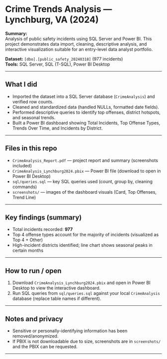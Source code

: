 # Crime Trends Analysis — Lynchburg, VA (2024)

**Summary:**  
Analysis of public safety incidents using SQL Server and Power BI. This project demonstrates data import, cleaning, descriptive analysis, and interactive visualization suitable for an entry-level data analyst portfolio.

**Dataset:** `[dbo].[public_safety_20240318]` (977 incidents)  
**Tools:** SQL Server, SQL (T-SQL), Power BI Desktop

---

## What I did
- Imported the dataset into a SQL Server database (`CrimeAnalysis`) and verified row counts.
- Cleaned and standardized data (handled NULLs, formatted date fields).
- Performed descriptive queries to identify top offenses, district hotspots, and seasonal trends.
- Built a Power BI dashboard showing Total Incidents, Top Offense Types, Trends Over Time, and Incidents by District.

---

## Files in this repo
- `CrimeAnalysis_Report.pdf` — project report and summary (screenshots included)  
- `CrimeAnalysis_Lynchburg2024.pbix` — Power BI file (download to open in Power BI Desktop)  
- `sql/queries.sql` — key SQL queries used (count, group by, cleaning commands)  
- `screenshots/` — images of the dashboard visuals (Card, Top Offenses, Trend Line)

---

## Key findings (summary)
- Total incidents recorded: **977**  
- Top 4 offense types account for the majority of incidents (visualized as Top 4 + Other)  
- High-incident districts identified; line chart shows seasonal peaks in certain months

---

## How to run / open
1. Download `CrimeAnalysis_Lynchburg2024.pbix` and open in Power BI Desktop to view the interactive dashboard.  
2. Run SQL queries from `sql/queries.sql` against your local `CrimeAnalysis` database (replace table names if different).

---

## Notes and privacy
- Sensitive or personally-identifying information has been removed/anonymized.  
- If PBIX is not downloadable due to size, screenshots are in `screenshots/` and the PBIX can be requested.

---

